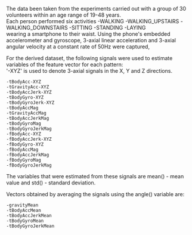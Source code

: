 The data been taken from the experiments carried out with a group of 30 volunteers within an age range of 19-48 years.     
Each person performed six activities 
	-WALKING
	-WALKING_UPSTAIRS
	-WALKING_DOWNSTAIRS
	-SITTING
	-STANDING
	-LAYING  
wearing a smartphone to their waist.
Using the phone's embedded accelerometer and gyroscope, 3-axial linear acceleration and 3-axial angular velocity at a constant rate of 50Hz were captured,  
  
For the derived dataset, the following signals were used to estimate variables of the feature vector for each pattern:  
'-XYZ' is used to denote 3-axial signals in the X, Y and Z directions.  

	-tBodyAcc-XYZ
	-tGravityAcc-XYZ
	-tBodyAccJerk-XYZ
	-tBodyGyro-XYZ
	-tBodyGyroJerk-XYZ
	-tBodyAccMag
	-tGravityAccMag
	-tBodyAccJerkMag
	-tBodyGyroMag
	-tBodyGyroJerkMag
	-fBodyAcc-XYZ
	-fBodyAccJerk-XYZ
	-fBodyGyro-XYZ
	-fBodyAccMag
	-fBodyAccJerkMag
	-fBodyGyroMag
    -fBodyGyroJerkMag  

The variables that were estimated from these signals are mean() - mean value and std() - standard deviation.

Vectors obtained by averaging the signals using the angle() variable are:

	-gravityMean
	-tBodyAccMean
	-tBodyAccJerkMean
	-tBodyGyroMean
	-tBodyGyroJerkMean
